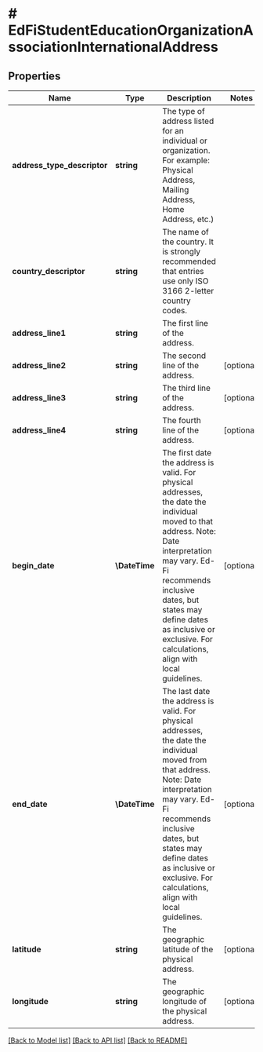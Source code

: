 # # EdFiStudentEducationOrganizationAssociationInternationalAddress

## Properties

Name | Type | Description | Notes
------------ | ------------- | ------------- | -------------
**address_type_descriptor** | **string** | The type of address listed for an individual or organization. For example:  Physical Address, Mailing Address, Home Address, etc.) |
**country_descriptor** | **string** | The name of the country. It is strongly recommended that entries use only ISO 3166 2-letter country codes. |
**address_line1** | **string** | The first line of the address. |
**address_line2** | **string** | The second line of the address. | [optional]
**address_line3** | **string** | The third line of the address. | [optional]
**address_line4** | **string** | The fourth line of the address. | [optional]
**begin_date** | **\DateTime** | The first date the address is valid. For physical addresses, the date the individual moved to that address.  Note: Date interpretation may vary. Ed-Fi recommends inclusive dates, but states may define dates as inclusive or exclusive. For calculations, align with local guidelines. | [optional]
**end_date** | **\DateTime** | The last date the address is valid. For physical addresses, the date the individual moved from that address.  Note: Date interpretation may vary. Ed-Fi recommends inclusive dates, but states may define dates as inclusive or exclusive. For calculations, align with local guidelines. | [optional]
**latitude** | **string** | The geographic latitude of the physical address. | [optional]
**longitude** | **string** | The geographic longitude of the physical address. | [optional]

[[Back to Model list]](../../README.md#models) [[Back to API list]](../../README.md#endpoints) [[Back to README]](../../README.md)
